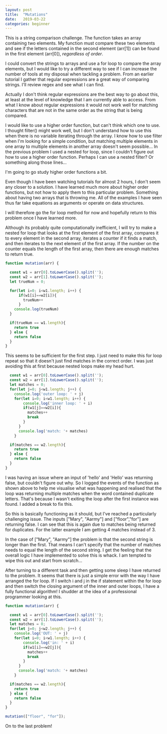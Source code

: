 ```yaml
---
layout: post
title:  "Mutations"
date:   2019-03-22
categories: beginner
---
```


This is a string comparison challenge. The function takes an array containing two elements. My function must compare these two elements and see if the letters contained in the second element (arr[1]) can be found in the first element (arr[0]), _regardless of order_. 

I could convert the strings to arrays and use a for loop to compare the array elements, but I would like to try a different way to see if I can increase the number of tools at my disposal when tackling a problem. From an earlier tutorial I gather that regular expressions are a great way of comparing strings. I'll review regex and see what I can find.                              

Actually I don't think regular expressions are the best way to go about this, at least at the level of knowledge that I am currently able to access. From what I know about regular expressions it would not work well for matching characters that are not in the same order as the string that is being compared. 

I would like to use a higher order function, but can't think which one to use. I thought filter() might work well, but I don't understand how to use this when there is no variable iterating through the array. I know how to use filter when I'm looking for a simple condition, but matching multiple elements in one array to multiple elements in another array doesn't seem possible... In the previous problem I used a nested for loop, since I couldn't figure out how to use a higher order function. Perhaps I can use a nested filter? Or something along those lines...

I'm going to go study higher order functions a bit.                  

Even though I have been watching tutorials for almost 2 hours, I don't seem any closer to a solution. I have learned much more about higher order functions, but not how to apply them to this particular problem. Something about having two arrays that is throwing me. All of the examples I have seen thus far take equations as arguments or operate on data structures.

I will therefore go the for loop method for now and hopefully return to this problem once I have learned more.                                   

Although its probably quite computationally inefficient, I will try to make a nested for loop that looks at the first element of the first array, compares it to every element in the second array, iterates a counter if it finds a match, and then iterates to the next element of the first array. If the number on the counter equals the length of the first array, then there are enough matches to return true.

```javascript
function mutation(arr) {

  const w1 = arr[0].toLowerCase().split('');
  const w2 = arr[1].toLowerCase().split('');
  let trueNum = 0;

  for(let i=0; i<w1.length; i++) {
      if(w1[i]==w2[i]){
        trueNum++
      }
    console.log(trueNum)
  }

  if(trueNum == w1.length){
    return true
  } else {
    return false
  }
}
```          

This seems to be sufficient for the first step. I just need to make this for loop repeat so that it doesn't just find matches in the correct order. I was just avoiding this at first because nested loops make my head hurt.

```javascript
  const w1 = arr[0].toLowerCase().split('');
  const w2 = arr[1].toLowerCase().split('');
  let matches = 0;
  for(let j=0; j<w1.length; j++) {
    console.log('outer loop: ' + j)
    for(let i=0; i<w1.length; i++) {
        console.log('inner loop: ' + i)
        if(w1[j]==w2[i]){
          matches++
          break
        }
      }
      console.log('match: '+ matches) 
    }

  if(matches == w2.length){
    return true
  } else {
    return false
  }
}
```

I was having an issue where an input of 'hello' and 'Hello' was returning false, but couldn't figure out why. So I logged the events of the function as shown above to help me visualise what was happening and realised that the loop was returning multiple matches when the word contained duplicate letters. That's because I wasn't exiting the loop after the first instance was found. I added a break to fix this.

So this is basically functioning as it should, but I've reached a particularly challenging issue. The inputs ["Mary", "Aarmy"] and ["floor","for"] are returning false. I can see that this is again due to matches being returned for duplicates. For the latter example I am getting 4 matches instead of 3.

In the case of ["Mary", "Aarmy"] the problem is that the second string is longer than the first. That means I can't specify that the number of matches needs to equal the length of the second string. I get the feeling that the overall logic I have implemented to solve this is whack. I am tempted to wipe this out and start from scratch...

After turning to a different task and then getting some sleep I have returned to the problem. It seems that there is just a simple error with the way I have arranged the for loop. If I switch i and j in the if statement within the for loop and then switch the closing argument of the inner and outer loops, I have a fully functional  algorithm! I shudder at the idea of a professional programmer looking at this.

```javascript
function mutation(arr) {

  const w1 = arr[0].toLowerCase().split('');
  const w2 = arr[1].toLowerCase().split('');
  let matches = 0;
  for(let j=0; j<w2.length; j++) {
    console.log('OUT: ' + j)
    for(let i=0; i<w1.length; i++) {
        console.log('in: ' + i)
        if(w1[i]==w2[j]){
          matches++
          break
        }
      }
      console.log('match: '+ matches) 
    }

  if(matches == w2.length){
    return true
  } else {
    return false
  }
}

mutation(["floor", "for"]);
```

On to the last problem! 
